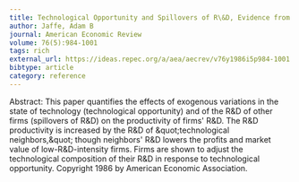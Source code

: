 ```yaml
---
title: Technological Opportunity and Spillovers of R\&D, Evidence from Firms' Patents, Profits, and Market Value
author: Jaffe, Adam B
journal: American Economic Review
volume: 76(5):984-1001
tags: rich
external_url: https://ideas.repec.org/a/aea/aecrev/v76y1986i5p984-1001.html
bibtype: article
category: reference
---
```

Abstract:  This paper quantifies the effects of exogenous variations in the state of technology (technological opportunity) and of the R\&D of other firms (spillovers of R\&D) on the productivity of firms' R\&D. The R\&D productivity is increased by the R\&D of \&quot;technological neighbors,\&quot; though neighbors' R\&D lowers the profits and market value of low-R\&D-intensity firms. Firms are shown to adjust the technological composition of their R\&D in response to technological opportunity. Copyright 1986 by American Economic Association.
